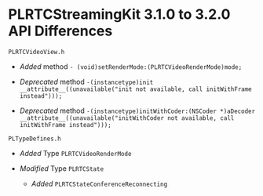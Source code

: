 # PLRTCStreamingKit 3.1.0 to 3.2.0 API Differences

```
PLRTCVideoView.h
```  
- *Added* method `- (void)setRenderMode:(PLRTCVideoRenderMode)mode;`

- *Deprecated* method `-(instancetype)init __attribute__((unavailable("init not available, call initWithFrame instead")));`

- *Deprecated* method `-(instancetype)initWithCoder:(NSCoder *)aDecoder __attribute__((unavailable("initWithCoder not available, call initWithFrame instead")));
`


```
PLTypeDefines.h
```
- *Added* Type `PLRTCVideoRenderMode`

- *Modified* Type `PLRTCState`
    - *Added* `PLRTCStateConferenceReconnecting`
